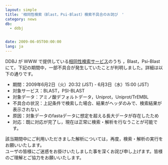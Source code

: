 ```yaml
---
layout: simple
title: '相同性検索（Blast，Psi-Blast）検索不具合のお詫び　'
category: news
db:
  - ddbj


date: 2009-06-05T00:00:00
lang: ja
---
```


DDBJ が WWW で提供している<a href="/searches.html" target="_blank">相同性検索サービス</a>のうち ，Blast，Psi-Blast にて，下記の期間中，一部不具合が発生していたことが判明しました。詳細は以下の通りです。

<ul>
    <li>期間：2009年6月2日（火）20:32 (JST) - 6月3日（水）15:00 (JST) </li>
    <li>対象サービス：BLAST，PSI-BLAST </li>
    <li>対象データ：アミノ酸デフォルトデータ，Uniprot，Uniprot/TrEMBL </li>
    <li>不具合の状況：上記条件で検索した場合、結果がヘッダのみで、検索結果が表示されない </li>
    <li>原因：対象データのfastaデータに想定を超える長大データが存在したため </li>
    <li>対応：既に対応が完了し，現在は正常に検索・解析を行なうことが可能です。 </li>
</ul>

<p>該当期間中にご利用いただきました解析については，再度，検索・解析の実行をお願いいたします。<br>ユーザの皆様にご迷惑をお掛けいたしました事を深くお詫び申し上げます。皆様のご理解とご協力をお願いいたします。</p>

